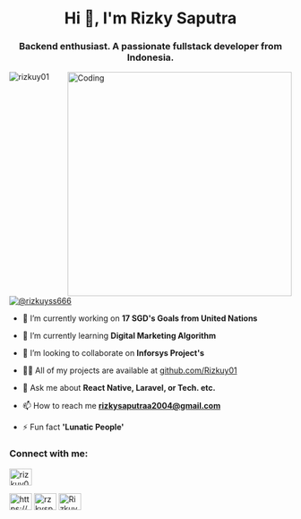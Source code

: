 <h1 align="center">Hi 👋, I'm Rizky Saputra</h1>
<h3 align="center">Backend enthusiast. A passionate fullstack developer from Indonesia.</h3>
<img align="right" alt="Coding" width="400" src="https://cdn.myportfolio.com/abb66555-9ff6-45d4-8c75-08339ffb7f51/490f180b-ae91-481d-b4d6-72420b7dcb00.gif?h=32c091c0c25e30f84c7d2da408199c14">

<p align="left"> <img src="https://komarev.com/ghpvc/?username=rizkuy01&label=Profile%20views&color=0e75b6&style=flat" alt="rizkuy01" /> </p>

<p align="left"> <a href="https://twitter.com/@rizkuyss666" target="blank"><img src="https://img.shields.io/twitter/follow/@rizkuyss666?logo=twitter&style=for-the-badge" alt="@rizkuyss666" /></a> </p>

- 🔭 I’m currently working on **17 SGD's Goals from United Nations**

- 🌱 I’m currently learning **Digital Marketing Algorithm**

- 👯 I’m looking to collaborate on **Inforsys Project's**

- 👨‍💻 All of my projects are available at [github.com/Rizkuy01](github.com/Rizkuy01)

- 💬 Ask me about **React Native, Laravel, or Tech. etc.**

- 📫 How to reach me **rizkysaputraa2004@gmail.com**

- ⚡ Fun fact **'Lunatic People'**

<h3 align="left">Connect with me:</h3>
<p align="left">
<a href="https://dev.to/rizkuy01" target="blank"><img align="center" src="https://raw.githubusercontent.com/rahuldkjain/github-profile-readme-generator/master/src/images/icons/Social/devto.svg" alt="rizkuy01" height="30" width="40" /></a>

<a href="https://linkedin.com/in/https://www.linkedin.com/in/muhammad-rizky-saputra-639020230/" target="blank"><img align="center" src="https://raw.githubusercontent.com/rahuldkjain/github-profile-readme-generator/master/src/images/icons/Social/linked-in-alt.svg" alt="https://www.linkedin.com/in/muhammad-rizky-saputra-639020230/" height="30" width="40" /></a>
<a href="https://instagram.com/rzkysptrrr" target="blank"><img align="center" src="https://raw.githubusercontent.com/rahuldkjain/github-profile-readme-generator/master/src/images/icons/Social/instagram.svg" alt="rzkysptrrr" height="30" width="40" /></a>
<a href="https://discord.gg/Rizkuyss#1562" target="blank"><img align="center" src="https://raw.githubusercontent.com/rahuldkjain/github-profile-readme-generator/master/src/images/icons/Social/discord.svg" alt="Rizkuyss#1562" height="30" width="40" /></a>
</p>

